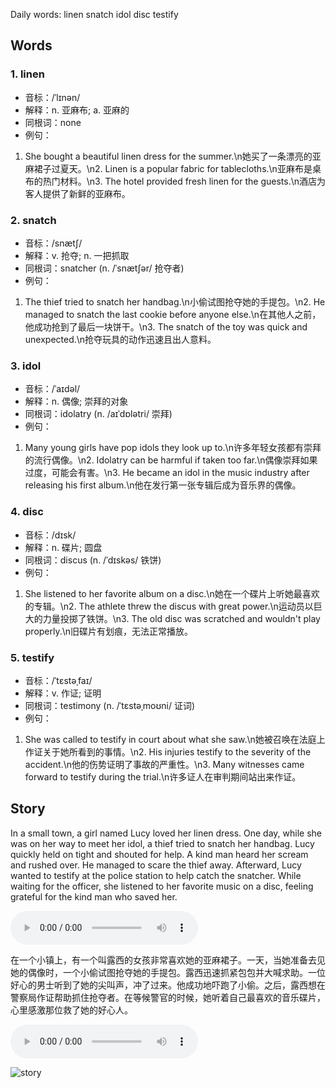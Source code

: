 Daily words: linen snatch idol disc testify

## Words
### 1. linen
- 音标：/ˈlɪnən/ <span style="cursor: pointer;" onclick="document.getElementById('audio-player-1').play()"><i class="fas fa-volume-up"></i></span>
<audio id="audio-player-1" src="https://files.dwong.top/words/linen.mp3" style="display:none;"></audio>
- 解释：n. 亚麻布; a. 亚麻的
- 同根词：none
- 例句：
1. She bought a beautiful linen dress for the summer.\n她买了一条漂亮的亚麻裙子过夏天。\n2. Linen is a popular fabric for tablecloths.\n亚麻布是桌布的热门材料。\n3. The hotel provided fresh linen for the guests.\n酒店为客人提供了新鲜的亚麻布。

### 2. snatch
- 音标：/snætʃ/ <span style="cursor: pointer;" onclick="document.getElementById('audio-player-2').play()"><i class="fas fa-volume-up"></i></span>
<audio id="audio-player-2" src="https://files.dwong.top/words/snatch.mp3" style="display:none;"></audio>
- 解释：v. 抢夺; n. 一把抓取
- 同根词：snatcher (n. /ˈsnætʃər/ 抢夺者)
- 例句：
1. The thief tried to snatch her handbag.\n小偷试图抢夺她的手提包。\n2. He managed to snatch the last cookie before anyone else.\n在其他人之前，他成功抢到了最后一块饼干。\n3. The snatch of the toy was quick and unexpected.\n抢夺玩具的动作迅速且出人意料。

### 3. idol
- 音标：/ˈaɪdəl/ <span style="cursor: pointer;" onclick="document.getElementById('audio-player-3').play()"><i class="fas fa-volume-up"></i></span>
<audio id="audio-player-3" src="https://files.dwong.top/words/idol.mp3" style="display:none;"></audio>
- 解释：n. 偶像; 崇拜的对象
- 同根词：idolatry (n. /aɪˈdɒlətri/ 崇拜)
- 例句：
1. Many young girls have pop idols they look up to.\n许多年轻女孩都有崇拜的流行偶像。\n2. Idolatry can be harmful if taken too far.\n偶像崇拜如果过度，可能会有害。\n3. He became an idol in the music industry after releasing his first album.\n他在发行第一张专辑后成为音乐界的偶像。

### 4. disc
- 音标：/dɪsk/ <span style="cursor: pointer;" onclick="document.getElementById('audio-player-4').play()"><i class="fas fa-volume-up"></i></span>
<audio id="audio-player-4" src="https://files.dwong.top/words/disc.mp3" style="display:none;"></audio>
- 解释：n. 碟片; 圆盘
- 同根词：discus (n. /ˈdɪskəs/ 铁饼)
- 例句：
1. She listened to her favorite album on a disc.\n她在一个碟片上听她最喜欢的专辑。\n2. The athlete threw the discus with great power.\n运动员以巨大的力量投掷了铁饼。\n3. The old disc was scratched and wouldn't play properly.\n旧碟片有划痕，无法正常播放。

### 5. testify
- 音标：/ˈtɛstəˌfaɪ/ <span style="cursor: pointer;" onclick="document.getElementById('audio-player-5').play()"><i class="fas fa-volume-up"></i></span>
<audio id="audio-player-5" src="https://files.dwong.top/words/testify.mp3" style="display:none;"></audio>
- 解释：v. 作证; 证明
- 同根词：testimony (n. /ˈtɛstəˌmoʊni/ 证词)
- 例句：
1. She was called to testify in court about what she saw.\n她被召唤在法庭上作证关于她所看到的事情。\n2. His injuries testify to the severity of the accident.\n他的伤势证明了事故的严重性。\n3. Many witnesses came forward to testify during the trial.\n许多证人在审判期间站出来作证。

## Story
In a small town, a girl named Lucy loved her linen dress. One day, while she was on her way to meet her idol, a thief tried to snatch her handbag. Lucy quickly held on tight and shouted for help. A kind man heard her scream and rushed over. He managed to scare the thief away. Afterward, Lucy wanted to testify at the police station to help catch the snatcher. While waiting for the officer, she listened to her favorite music on a disc, feeling grateful for the kind man who saved her.

<audio controls>
  <source src="https://files.dwong.top/story/2024-09-26-english.mp3" type="audio/mpeg">
  你的浏览器不支持音频元素。
</audio>
  

在一个小镇上，有一个叫露西的女孩非常喜欢她的亚麻裙子。一天，当她准备去见她的偶像时，一个小偷试图抢夺她的手提包。露西迅速抓紧包包并大喊求助。一位好心的男士听到了她的尖叫声，冲了过来。他成功地吓跑了小偷。之后，露西想在警察局作证帮助抓住抢夺者。在等候警官的时候，她听着自己最喜欢的音乐碟片，心里感激那位救了她的好心人。

<audio controls>
  <source src="https://files.dwong.top/story/2024-09-26-chinese.mp3" type="audio/mpeg">
  你的浏览器不支持音频元素。
</audio>
  

![story](https://files.dwong.top/images/2024-09-26.png)

